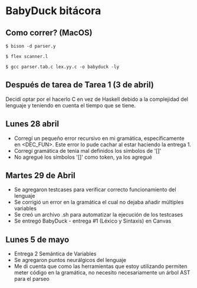 # BabyDuck bitácora

## Como correr? (MacOS)
`$ bison -d parser.y`

`$ flex scanner.l`

`$ gcc parser.tab.c lex.yy.c -o babyduck -ly`

## Después de tarea de Tarea 1 (3 de abril)
Decidí optar por el hacerlo C en vez de Haskell debido a la complejidad del lenguaje y teniendo en cuenta el tiempo que se tiene.

## Lunes 28 abril
- Corregí un pequeño error recursivo en mi gramática, específicamente en <DEC_FUN>. Este error lo pude cachar al estar haciendo la entrega 1.
- Corregí gramática de <FUNCS> tenía mal definidos los símbolos de '[]'
- No agregué los símbolos '[]' como token, ya los agregué

## Martes 29 de Abril
- Se agregaron testcases para verificar correcto funcionamiento del lenguaje
- Se corrigió un error en la gramática el cual no dejaba añadir múltiples variables
- Se creó un archivo .sh para automatizar la ejecución de los testcases
- Se entregó BabyDuck - entrega #1 (Léxico y Sintaxis) en Canvas

## Lunes 5 de mayo
- Entrega 2 Semántica de Variables
- Se agregaron puntos neurálgicos del lenguaje
- Me di cuenta que como las herramientas que estoy utilizando permiten meter código en la gramática, no necesito necesariamente un árbol AST para el parseo
